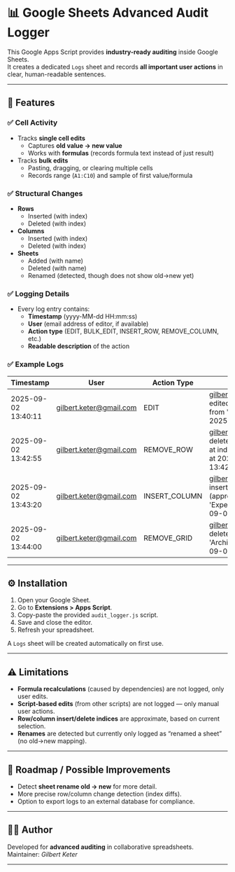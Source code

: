# 📊 Google Sheets Advanced Audit Logger

This Google Apps Script provides **industry-ready auditing** inside Google Sheets.  
It creates a dedicated `Logs` sheet and records **all important user actions** in clear, human-readable sentences.

---

## 🚀 Features

### ✅ Cell Activity
- Tracks **single cell edits**
  - Captures **old value → new value**
  - Works with **formulas** (records formula text instead of just result)
- Tracks **bulk edits**
  - Pasting, dragging, or clearing multiple cells
  - Records range (`A1:C10`) and sample of first value/formula

### ✅ Structural Changes
- **Rows**
  - Inserted (with index)
  - Deleted (with index)
- **Columns**
  - Inserted (with index)
  - Deleted (with index)
- **Sheets**
  - Added (with name)
  - Deleted (with name)
  - Renamed (detected, though does not show old→new yet)

### ✅ Logging Details
- Every log entry contains:
  - **Timestamp** (yyyy-MM-dd HH:mm:ss)
  - **User** (email address of editor, if available)
  - **Action type** (EDIT, BULK_EDIT, INSERT_ROW, REMOVE_COLUMN, etc.)
  - **Readable description** of the action

### ✅ Example Logs

| Timestamp | User | Action Type | Details |
|---------------------|---------------------------|---------------|---------|
| 2025-09-02 13:40:11 | gilbert.keter@gmail.com | EDIT | gilbert.keter@gmail.com edited B4 on 'Sales' from '34' to '45' at 2025-09-02 13:40:11 |
| 2025-09-02 13:42:55 | gilbert.keter@gmail.com | REMOVE_ROW | gilbert.keter@gmail.com deleted row(s) (approx. at index 5) in 'Inventory' at 2025-09-02 13:42:55 |
| 2025-09-02 13:43:20 | gilbert.keter@gmail.com | INSERT_COLUMN | gilbert.keter@gmail.com inserted column(s) (approx. at index 3) in 'Expenses' at 2025-09-02 13:43:20 |
| 2025-09-02 13:44:00 | gilbert.keter@gmail.com | REMOVE_GRID | gilbert.keter@gmail.com deleted sheet 'Archive2024' at 2025-09-02 13:44:00 |

---

## ⚙️ Installation

1. Open your Google Sheet.
2. Go to **Extensions > Apps Script**.
3. Copy-paste the provided `audit_logger.js` script.
4. Save and close the editor.
5. Refresh your spreadsheet.

A `Logs` sheet will be created automatically on first use.

---

## ⚠️ Limitations

- **Formula recalculations** (caused by dependencies) are not logged, only user edits.  
- **Script-based edits** (from other scripts) are not logged — only manual user actions.  
- **Row/column insert/delete indices** are approximate, based on current selection.  
- **Renames** are detected but currently only logged as “renamed a sheet” (no old→new mapping).  

---

## 📌 Roadmap / Possible Improvements
- Detect **sheet rename old → new** for more detail.  
- More precise row/column change detection (index diffs).  
- Option to export logs to an external database for compliance.  

---

## 👨‍💻 Author
Developed for **advanced auditing** in collaborative spreadsheets.  
Maintainer: *Gilbert Keter*

---
